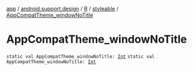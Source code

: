 [app](../../../index.md) / [android.support.design](../../index.md) / [R](../index.md) / [styleable](index.md) / [AppCompatTheme_windowNoTitle](./-app-compat-theme_window-no-title.md)

# AppCompatTheme_windowNoTitle

`static val AppCompatTheme_windowNoTitle: `[`Int`](https://kotlinlang.org/api/latest/jvm/stdlib/kotlin/-int/index.html)
`static val AppCompatTheme_windowNoTitle: `[`Int`](https://kotlinlang.org/api/latest/jvm/stdlib/kotlin/-int/index.html)